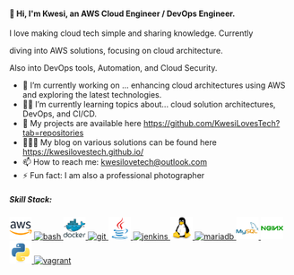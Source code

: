 #### 👋 Hi, I'm Kwesi, an AWS Cloud Engineer / DevOps Engineer. 

I love making cloud tech simple and sharing knowledge. Currently 

diving into AWS solutions, focusing on cloud architecture.

Also into DevOps tools, Automation, and Cloud Security.


<!--
**KwesiLovesTech/KwesiLovesTech** is a ✨ _special_ ✨ repository because its `README.md` (this file) appears on your GitHub profile.



- 🔭 I’m currently working on AWS platform
- 🌱 I’m currently learning for cloud security certifications 
- 👯 I’m looking to collaborate on ...
- 🤔 I’m looking for help with ...
- 💬 Ask me about ...
- 📫 How to reach me: kwesilovetech@outlook.com
- ⚡ Fun fact: I am a professional photographer 
-->

- 🧳 I’m currently working on ... enhancing cloud architectures using AWS
   and exploring the latest technologies.
- 🧑‍🎓 I’m currently learning topics about... cloud solution architectures, DevOps, and CI/CD.
- 🧠 My projects are available here https://github.com/KwesiLovesTech?tab=repositories
- 👨🏿‍💻 My blog on various solutions can be found here https://kwesilovestech.github.io/
- 📫 How to reach me: kwesilovetech@outlook.com
- ⚡ Fun fact: I am also a professional photographer 

<h5 align="left"> Skill Stack:</h5>
<p align="left"> <a href="https://aws.amazon.com" target="_blank" rel="noreferrer"> <img src="https://raw.githubusercontent.com/devicons/devicon/master/icons/amazonwebservices/amazonwebservices-original-wordmark.svg" alt="aws" width="40" height="40"/> </a> <a href="https://www.gnu.org/software/bash/" target="_blank" rel="noreferrer"> <img src="https://www.vectorlogo.zone/logos/gnu_bash/gnu_bash-icon.svg" alt="bash" width="40" height="40"/> </a> <a href="https://www.docker.com/" target="_blank" rel="noreferrer"> <img src="https://raw.githubusercontent.com/devicons/devicon/master/icons/docker/docker-original-wordmark.svg" alt="docker" width="40" height="40"/> </a>  <a href="https://git-scm.com/" target="_blank" rel="noreferrer"> <img src="https://www.vectorlogo.zone/logos/git-scm/git-scm-icon.svg" alt="git" width="40" height="40"/> </a> <a href="https://www.java.com" target="_blank" rel="noreferrer"> <img src="https://raw.githubusercontent.com/devicons/devicon/master/icons/java/java-original.svg" alt="java" width="40" height="40"/> </a> <a href="https://www.jenkins.io" target="_blank" rel="noreferrer"> <img src="https://www.vectorlogo.zone/logos/jenkins/jenkins-icon.svg" alt="jenkins" width="40" height="40"/>  <a href="https://www.linux.org/" target="_blank" rel="noreferrer"> <img src="https://raw.githubusercontent.com/devicons/devicon/master/icons/linux/linux-original.svg" alt="linux" width="40" height="40"/> </a> <a href="https://mariadb.org/" target="_blank" rel="noreferrer"> <img src="https://www.vectorlogo.zone/logos/mariadb/mariadb-icon.svg" alt="mariadb" width="40" height="40"/> </a> <a href="https://www.mysql.com/" target="_blank" rel="noreferrer"> <img src="https://raw.githubusercontent.com/devicons/devicon/master/icons/mysql/mysql-original-wordmark.svg" alt="mysql" width="40" height="40"/> </a> <a href="https://www.nginx.com" target="_blank" rel="noreferrer"> <img src="https://raw.githubusercontent.com/devicons/devicon/master/icons/nginx/nginx-original.svg" alt="nginx" width="40" height="40"/> </a> <a href="https://www.python.org" target="_blank" rel="noreferrer"> <img src="https://raw.githubusercontent.com/devicons/devicon/master/icons/python/python-original.svg" alt="python" width="40" height="40"/> </a> <a href="https://www.vagrantup.com/" target="_blank" rel="noreferrer"> <img src="https://www.vectorlogo.zone/logos/vagrantup/vagrantup-icon.svg" alt="vagrant" width="40" height="40"/> </a> </p>
